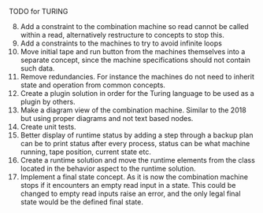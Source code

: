 TODO for TURING

8. Add a constraint to the combination machine so read cannot be called within a read, alternatively restructure to concepts to stop this.
9. Add a constraints to the machines to try to avoid infinite loops
10. Move initial tape and run button from the machines themselves into a separate concept, since the machine specifications should not contain such data.
11. Remove redundancies. For instance the machines do not need to inherit state and operation from common concepts.
12. Create a plugin solution in order for the Turing language to be used as a plugin by others.
13. Make a diagram view of the combination machine. Similar to the 2018 but using proper diagrams and not text based nodes.
14. Create unit tests.
15. Better display of runtime status by adding a step through a backup plan can be to print status after every process, status can be what machine running, tape position, current state etc.
16. Create a runtime solution and move the runtime elements from the class located in the behavior aspect to the runtime solution.
17. Implement a final state concept. As it is now the combination machine stops if it encounters an empty read input in a state.
This could be changed to empty read inputs raise an error, and the only legal final state would be the defined final state.